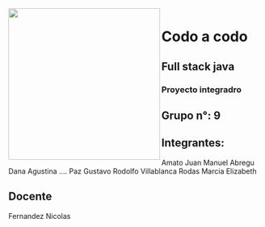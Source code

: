 <img src="https://images.app.goo.gl/1opxa6Nhzc3nUTtY9" align="left" height="300">

# Codo a codo

## Full stack java 

### Proyecto integradro 

## Grupo n°: 9

## Integrantes:
 Amato Juan Manuel 
 Abregu Dana Agustina
 ....
 Paz Gustavo Rodolfo
 Villablanca Rodas Marcia Elizabeth



## Docente
Fernandez Nicolas
